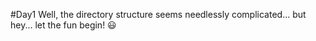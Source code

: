 #Day1
Well, the directory structure seems needlessly complicated... but hey... let the fun begin!
:smiley:
